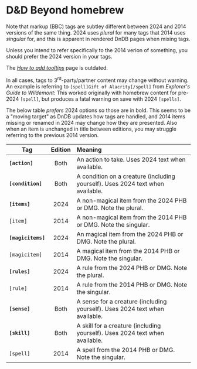 # D&amp;D Beyond homebrew

Note that markup (BBC) tags are subtley different between 2024 and 2014
versions of the same thing.
2024 uses _plural_ for many tags that 2014 uses _singular_ for, and this is
apparent in rendered DnDB pages when mixing tags.

Unless you intend to refer specifically to the 2014 verion of something, you
should prefer the 2024 version in your tags.

The [_How to add
tooltips_](https://www.dndbeyond.com/forums/dungeons-dragons-discussion/homebrew-house-rules/9811-how-to-add-tooltips)
page is outdated.

In all cases, tags to 3<sup>rd</sup>-party/partner content may change without
warning.
An example is referring to `[spell]Gift of Alacrity[/spell]` from _Explorer's
Guide to Wildemont_:
This worked originally with homebrew content for pre-2024 `[spell]`, but
produces a fatal warning on save with 2024 `[spells]`.

The below table _prefers_ 2024 options so those are in bold.
This seems to be a "moving target" as DnDB updates how tags are handled, and
2014 items missing or renamed in 2024 may change how they are presented.
Also when an item is unchanged in title between editions, you may struggle
referring to the previous 2014 version.

| Tag | Edition | Meaning |
|-----|:-------:|:--------|
| **`[action]`** | Both | An action to take. Uses 2024 text when available. |
| **`[condition]`** | Both | A condition on a creature (including yourself). Uses 2024 text when available. |
| **`[items]`** | 2024 | A non-magical item from the 2024 PHB or DMG. Note the plural. |
| `[item]` | 2014 | A non-magical item from the 2014 PHB or DMG. Note the singular. |
| **`[magicitems]`** | 2024 | An magical item from the 2024 PHB or DMG. Note the plural. |
| `[magicitem]` | 2014 | A magical item from the 2014 PHB or DMG. Note the singular. |
| **`[rules]`** | 2024 | A rule from the 2024 PHB or DMG. Note the plural. |
| `[rule]` | 2014 | A rule from the 2014 PHB or DMG. Note the singular. |
| **`[sense]`** | Both | A sense for a creature (including yourself). Uses 2024 text when available. |
| **`[skill]`** | Both | A skill for a creature (including yourself). Uses 2024 text when available. | | **`[spells]`** | 2024 | A skill from both editions of the PHB. Note the plural. |
| `[spell]` | 2014 | A spell from the 2014 PHB or DMG. Note the singular. |
